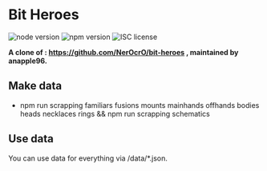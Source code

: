 # Bit Heroes

![node version](https://img.shields.io/badge/node-&#10878;10-green.svg)
![npm version](https://img.shields.io/badge/npm-&#10878;3.8.6-green.svg)
![ISC license](https://img.shields.io/badge/licence-MIT-blue.svg)

**A clone of : https://github.com/NerOcrO/bit-heroes , maintained by anapple96.**

## Make data

* npm run scrapping familiars fusions mounts mainhands offhands bodies heads necklaces rings && npm run scrapping schematics

## Use data

You can use data for everything via /data/*.json.
